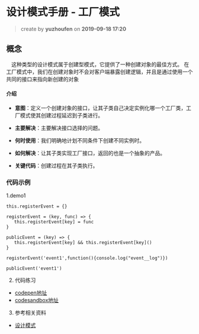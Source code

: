 设计模式手册 - 工厂模式
==
> create by **yuzhoufen** on **2019-09-18 17:20**
## 概念
&emsp;这种类型的设计模式属于创建型模式，它提供了一种创建对象的最佳方式。
在工厂模式中，我们在创建对象时不会对客户端暴露创建逻辑，并且是通过使用一个共同的接口来指向新创建的对象

#### 介绍
* **意图**：定义一个创建对象的接口，让其子类自己决定实例化哪一个工厂类，工厂模式使其创建过程延迟到子类进行。
* **主要解决**：主要解决接口选择的问题。
* **何时使用**：我们明确地计划不同条件下创建不同实例时。
* **如何解决**：让其子类实现工厂接口，返回的也是一个抽象的产品。

* **关键代码**：创建过程在其子类执行。

### 代码示例 
 1.demo1  

 ```
this.registerEvent = {}

registerEvent = (key, func) => {
    this.registerEvent[key] = func
}
   
publicEvent = (key) => {
    this.registerEvent[key] && this.registerEvent[key]()
}

registerEvent('event1',function(){console.log("event__log")})

publicEvent('event1')
 ```
 2. 代码练习
* [codepen地址](https://codepen.io/pen/)
* [codesandbox地址](https://codesandbox.io/s/vanilla)
3. 参考相关资料
* [设计模式](https://www.runoob.com/design-pattern/factory-pattern.html)